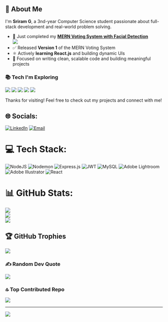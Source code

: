 <h2>💫 About Me</h2>

<p>I'm <strong>Sriram G</strong>, a 3nd-year Computer Science student passionate about full-stack development and real-world problem solving.</p>

<ul>
  <li>🚀 Just completed my 
    <strong>
      <a href="https://github.com/devilzzz-lab/mern-voting-system-v1" target="_blank">MERN Voting System with Facial Detection</a>
    </strong> 
    <br/>
    <a href="https://github.com/devilzzz-lab/mern-voting-system-v1">
      <img src="https://img.shields.io/badge/MERN%20Voting%20App-Click%20Here-success?style=for-the-badge&logo=github" />
    </a>
  </li>
  <li>✅ Released <strong>Version 1</strong> of the MERN Voting System</li>
  <li>⚛️ Actively <strong>learning React.js</strong> and building dynamic UIs</li>
  <li>🎯 Focused on writing clean, scalable code and building meaningful projects</li>
</ul>

<h3>📚 Tech I'm Exploring</h3>

<p>
  <img src="https://img.shields.io/badge/-MongoDB-4EA94B?logo=mongodb&logoColor=white&style=for-the-badge" />
  <img src="https://img.shields.io/badge/-Express.js-000000?logo=express&logoColor=white&style=for-the-badge" />
  <img src="https://img.shields.io/badge/-React.js-61DAFB?logo=react&logoColor=black&style=for-the-badge" />
  <img src="https://img.shields.io/badge/-Node.js-339933?logo=node.js&logoColor=white&style=for-the-badge" />
  <img src="https://img.shields.io/badge/-Bootstrap-7952B3?logo=bootstrap&logoColor=white&style=for-the-badge" />
</p>

<p>Thanks for visiting! Feel free to check out my projects and connect with me!</p>

## 🌐 Socials:
[![LinkedIn](https://img.shields.io/badge/LinkedIn-%230077B5.svg?logo=linkedin&logoColor=white)](https://www.linkedin.com/in/sriramg-s?utm_source=share&utm_campaign=share_via&utm_content=profile&utm_medium=ios_app) 
[![Email](https://img.shields.io/badge/Email-D14836?logo=gmail&logoColor=white)](mailto:srisuji0814@gmail.com)

# 💻 Tech Stack:
![NodeJS](https://img.shields.io/badge/node.js-6DA55F?style=flat&logo=node.js&logoColor=white) 
![Nodemon](https://img.shields.io/badge/NODEMON-%23323330.svg?style=flat&logo=nodemon&logoColor=%BBDEAD) 
![Express.js](https://img.shields.io/badge/express.js-%23404d59.svg?style=flat&logo=express&logoColor=%2361DAFB) 
![JWT](https://img.shields.io/badge/JWT-black?style=flat&logo=JSON%20web%20tokens) 
![MySQL](https://img.shields.io/badge/mysql-4479A1.svg?style=flat&logo=mysql&logoColor=white) 
![Adobe Lightroom](https://img.shields.io/badge/Adobe%20Lightroom-31A8FF.svg?style=flat&logo=Adobe%20Lightroom&logoColor=white) 
![Adobe Illustrator](https://img.shields.io/badge/adobe%20illustrator-%23FF9A00.svg?style=flat&logo=adobe%20illustrator&logoColor=white) 
![React](https://img.shields.io/badge/react-%2320232a.svg?style=flat&logo=react&logoColor=%2361DAFB)

# 📊 GitHub Stats:
![](https://github-readme-stats.vercel.app/api?username=devilzzz-lab&theme=dark&hide_border=false&include_all_commits=true&count_private=true)<br/>
![](https://nirzak-streak-stats.vercel.app/?user=devilzzz-lab&theme=dark&hide_border=false)<br/>
![](https://github-readme-stats.vercel.app/api/top-langs/?username=devilzzz-lab&theme=dark&hide_border=false&include_all_commits=true&count_private=true&layout=compact)

## 🏆 GitHub Trophies
![](https://github-profile-trophy.vercel.app/?username=devilzzz-lab&theme=radical&no-frame=false&no-bg=true&margin-w=4)

### ✍️ Random Dev Quote
![](https://quotes-github-readme.vercel.app/api?type=horizontal&theme=radical)

### 🔝 Top Contributed Repo
![](https://github-contributor-stats.vercel.app/api?username=devilzzz-lab&limit=5&theme=dark&combine_all_yearly_contributions=true)

---
[![](https://visitcount.itsvg.in/api?id=devilzzz-lab&icon=0&color=0)](https://visitcount.itsvg.in)

<!-- Proudly created with GPRM ( https://gprm.itsvg.in ) -->
